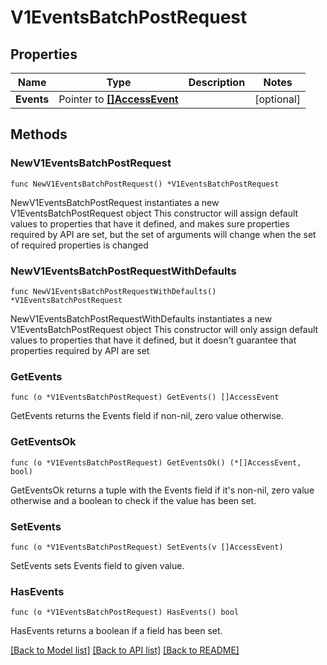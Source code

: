 # V1EventsBatchPostRequest

## Properties

Name | Type | Description | Notes
------------ | ------------- | ------------- | -------------
**Events** | Pointer to [**[]AccessEvent**](AccessEvent.md) |  | [optional] 

## Methods

### NewV1EventsBatchPostRequest

`func NewV1EventsBatchPostRequest() *V1EventsBatchPostRequest`

NewV1EventsBatchPostRequest instantiates a new V1EventsBatchPostRequest object
This constructor will assign default values to properties that have it defined,
and makes sure properties required by API are set, but the set of arguments
will change when the set of required properties is changed

### NewV1EventsBatchPostRequestWithDefaults

`func NewV1EventsBatchPostRequestWithDefaults() *V1EventsBatchPostRequest`

NewV1EventsBatchPostRequestWithDefaults instantiates a new V1EventsBatchPostRequest object
This constructor will only assign default values to properties that have it defined,
but it doesn't guarantee that properties required by API are set

### GetEvents

`func (o *V1EventsBatchPostRequest) GetEvents() []AccessEvent`

GetEvents returns the Events field if non-nil, zero value otherwise.

### GetEventsOk

`func (o *V1EventsBatchPostRequest) GetEventsOk() (*[]AccessEvent, bool)`

GetEventsOk returns a tuple with the Events field if it's non-nil, zero value otherwise
and a boolean to check if the value has been set.

### SetEvents

`func (o *V1EventsBatchPostRequest) SetEvents(v []AccessEvent)`

SetEvents sets Events field to given value.

### HasEvents

`func (o *V1EventsBatchPostRequest) HasEvents() bool`

HasEvents returns a boolean if a field has been set.


[[Back to Model list]](../README.md#documentation-for-models) [[Back to API list]](../README.md#documentation-for-api-endpoints) [[Back to README]](../README.md)



